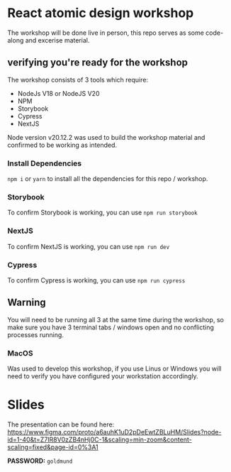 # React atomic design workshop
The workshop will be done live in person, this repo serves as some code-along and excerise material.

## verifying you're ready for the workshop
The workshop consists of 3 tools which require:

- NodeJs V18 or NodeJS V20
- NPM
- Storybook
- Cypress
- NextJS

Node version v20.12.2 was used to build the workshop material and confirmed to be working as intended.

### Install Dependencies
`npm i` or `yarn` to install all the dependencies for this repo / workshop.

### Storybook
To confirm Storybook is working, you can use `npm run storybook`

### NextJS
To confirm NextJS is working, you can use `npm run dev`

### Cypress
To confirm Cypress is working, you can use `npm run cypress`

## Warning
You will need to be running all 3 at the same time during the workshop, so make sure you have 3 terminal tabs / windows open and no conflicting processes running.

### MacOS
Was used to develop this workshop, if you use Linus or Windows you will need to verify you have configured your workstation accordingly.

# Slides
The presentation can be found here: https://www.figma.com/proto/a6auhK1uD2pDeEwtZBLuHM/Slides?node-id=1-40&t=Z7IR8V0zZB4nHj0C-1&scaling=min-zoom&content-scaling=fixed&page-id=0%3A1


**PASSWORD:**
```goldmund```